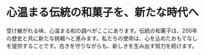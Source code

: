# 心温まる伝統の和菓子を、新たな時代へ
受け継がれる味、心温まる和の調べがここにあります。伝統の和菓子は、200年の歴史と共に新たな挑戦へと進みます。私たちの使命は、心を込めたおもてなしを提供することです。古きを守りながらも、新しきを生み出す努力を続けます。